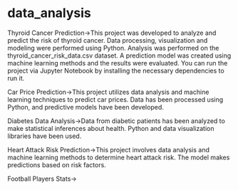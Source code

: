 # data_analysis

Thyroid Cancer Prediction->This project was developed to analyze and predict the risk of thyroid cancer. Data processing, visualization and modeling were performed using Python. Analysis was performed on the thyroid_cancer_risk_data.csv dataset. A prediction model was created using machine learning methods and the results were evaluated. You can run the project via Jupyter Notebook by installing the necessary dependencies to run it.

Car Price Prediction->This project utilizes data analysis and machine learning techniques to predict car prices. Data has been processed using Python, and predictive models have been developed.

Diabetes Data Analysis->Data from diabetic patients has been analyzed to make statistical inferences about health. Python and data visualization libraries have been used.

Heart Attack Risk Prediction->This project involves data analysis and machine learning methods to determine heart attack risk. The model makes predictions based on risk factors.

Football Players Stats->
